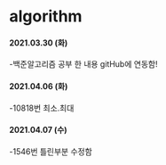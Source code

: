 # algorithm    
#### 2021.03.30 (화)   
 -백준알고리즘 공부 한 내용 gitHub에 연동함!   
#### 2021.04.06 (화)   
 -10818번 최소.최대   
#### 2021.04.07 (수)   
 -1546번 틀린부분 수정함   
